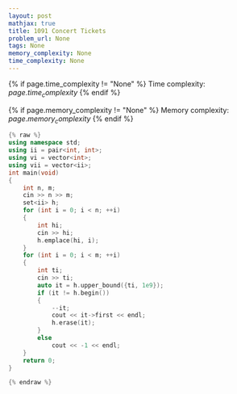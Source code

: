 ```yaml
---
layout: post
mathjax: true
title: 1091 Concert Tickets
problem_url: None
tags: None
memory_complexity: None
time_complexity: None
---
```




{% if page.time_complexity != "None" %}
Time complexity: ${{ page.time_complexity }}$
{% endif %}

{% if page.memory_complexity != "None" %}
Memory complexity: ${{ page.memory_complexity }}$
{% endif %}

```cpp
{% raw %}
using namespace std;
using ii = pair<int, int>;
using vi = vector<int>;
using vii = vector<ii>;
int main(void)
{
    int n, m;
    cin >> n >> m;
    set<ii> h;
    for (int i = 0; i < n; ++i)
    {
        int hi;
        cin >> hi;
        h.emplace(hi, i);
    }
    for (int i = 0; i < m; ++i)
    {
        int ti;
        cin >> ti;
        auto it = h.upper_bound({ti, 1e9});
        if (it != h.begin())
        {
            --it;
            cout << it->first << endl;
            h.erase(it);
        }
        else
            cout << -1 << endl;
    }
    return 0;
}

{% endraw %}
```